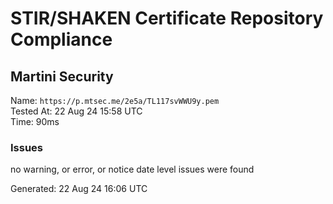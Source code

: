 # STIR/SHAKEN Certificate Repository Compliance

## Martini Security

Name: `https://p.mtsec.me/2e5a/TL117svWWU9y.pem`\
Tested At: 22 Aug 24 15:58 UTC\
Time: 90ms

### Issues

no warning, or error, or notice date level issues were found

Generated: 22 Aug 24 16:06 UTC